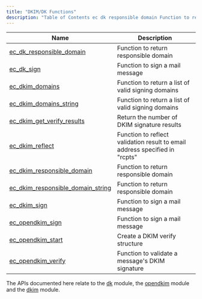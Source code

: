```yaml
---
title: "DKIM/DK Functions"
description: "Table of Contents ec dk responsible domain Function to return responsible domain ec dk sign Function to sign a mail message ec dkim domains Function to return a list of valid signing domains ec dkim domains string Function to return a list of valid signing domains ec dkim get verify..."
---
```



| Name                                                                                                                              | Description                                                                 |
|-----------------------------------------------------------------------------------------------------------------------------------|-----------------------------------------------------------------------------|
| [ec_dk_responsible_domain](/momentum/3/3-api/apis-ec-dk-responsible-domain)                   | Function to return responsible domain                                       |
| [ec_dk_sign](/momentum/3/3-api/apis-ec-dk-sign)                                               | Function to sign a mail message                                             |
| [ec_dkim_domains](/momentum/3/3-api/apis-ec-dkim-domains)                                     | Function to return a list of valid signing domains                          |
| [ec_dkim_domains_string](/momentum/3/3-api/apis-ec-dkim-domains-string)                       | Function to return a list of valid signing domains                          |
| [ec_dkim_get_verify_results](/momentum/3/3-api/apis-ec-dkim-get-verify-results)               | Return the number of DKIM signature results                                 |
| [ec_dkim_reflect](/momentum/3/3-api/apis-ec-dkim-reflect)                                     | Function to reflect validation result to email address specified in "rcpts" |
| [ec_dkim_responsible_domain](/momentum/3/3-api/apis-ec-dkim-responsible-domain)               | Function to return responsible domain                                       |
| [ec_dkim_responsible_domain_string](/momentum/3/3-api/apis-ec-dkim-responsible-domain-string) | Function to return responsible domain                                       |
| [ec_dkim_sign](/momentum/3/3-api/apis-ec-dkim-sign)                                           | Function to sign a mail message                                             |
| [ec_opendkim_sign](/momentum/3/3-api/apis-ec-opendkim-sign)                                   | Function to sign a mail message                                             |
| [ec_opendkim_start](/momentum/3/3-api/apis-ec-opendkim-start)                                 | Create a DKIM verify structure                                              |
| [ec_opendkim_verify](/momentum/3/3-api/apis-ec-opendkim-verify)                               | Function to validate a message's DKIM signature                             |

The APIs documented here relate to the [dk](/momentum/3/3-reference/3-reference-modules-domainkeys) module, the [opendkim](/momentum/3/3-reference/3-reference-modules-opendkim) module and the [dkim](/momentum/3/3-reference/modules-dkim) module.